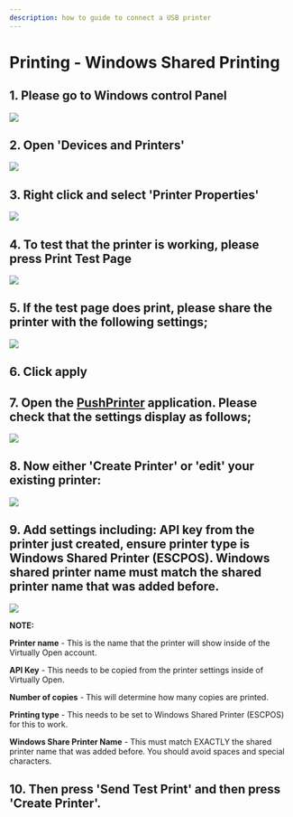 ```yaml
---
description: how to guide to connect a USB printer
---
```


# Printing - Windows Shared Printing

## 1. Please go to Windows control Panel

![](../.gitbook/assets/untitled%20%283%29.png)

## 2. Open 'Devices and Printers'

![](../.gitbook/assets/untitled-1%20%283%29.png)

## 3. Right click and select 'Printer Properties'

![](../.gitbook/assets/untitled-2.png)

## 4. To test that the printer is working, please press Print Test Page

![](../.gitbook/assets/untitled-3%20%283%29.png)

## 5. If the test page does print, please share the printer with the following settings;

![](../.gitbook/assets/untitled-4%20%281%29.png)

## 6. Click apply

## 7. Open the [PushPrinter](https://pushprinter.com/#windows) application. Please check that the settings display as follows;

![](../.gitbook/assets/untitled-5.png)

## 8. Now either 'Create Printer' or 'edit' your existing printer:

![](../.gitbook/assets/untitled-6%20%284%29.png)

## 9. Add settings including: API key from the printer just created, ensure printer type is Windows Shared Printer \(ESCPOS\). Windows shared printer name must match the shared printer name that was added before.

![](../.gitbook/assets/untitled-7%20%281%29.png)

**NOTE:**

**Printer name** - This is the name that the printer will show inside of the Virtually Open account.

**API Key** - This needs to be copied from the printer settings inside of Virtually Open.

**Number of copies** - This will determine how many copies are printed.

**Printing type** - This needs to be set to Windows Shared Printer \(ESCPOS\) for this to work.

**Windows Share Printer Name** - This must match EXACTLY the shared printer name that was added before. You should avoid spaces and special characters.

## 10. Then press 'Send Test Print' and then press 'Create Printer'.

